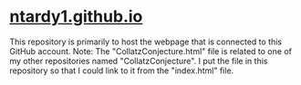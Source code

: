 # [ntardy1.github.io](https://ntardy1.github.io/)
This repository is primarily to host the webpage that is connected to this GitHub account.
Note: The "CollatzConjecture.html" file is related to one of my other repositories named "CollatzConjecture". I put the file in this repository
so that I could link to it from the "index.html" file.
